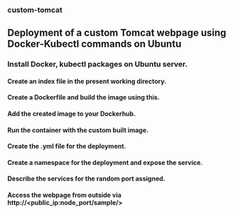 ### custom-tomcat
## Deployment of a custom Tomcat webpage using Docker-Kubectl commands on Ubuntu

### Install Docker, kubectl packages on Ubuntu server.
#### Create an index file in the present working directory.
#### Create a Dockerfile and build the image using this.
#### Add the created image to your Dockerhub.
#### Run the container with the custom built image.
#### Create the .yml file for the deployment.
#### Create a namespace for the deployment and expose the service.
#### Describe the services for the random port assigned.
#### Access the webpage from outside via http://<public_ip:node_port/sample/>
